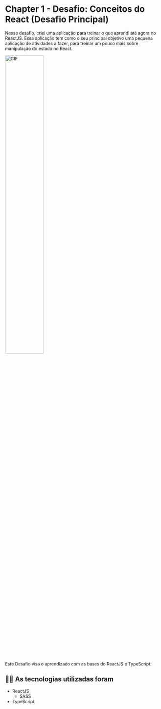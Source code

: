 # Chapter 1 - Desafio: Conceitos do React (Desafio Principal)

Nesse desafio, criei uma aplicação para treinar o que aprendi até agora no ReactJS. Essa aplicação tem como o seu principal objetivo uma pequena aplicação de atividades a fazer, para treinar um pouco mais sobre manipulação do estado no React.

<img align="center" alt="GIF" src="assets/project.gif" width="50%" />

<br />
<br />

Este Desafio visa o aprendizado com as bases do ReactJS e TypeScript.

## :man_technologist: As tecnologias utilizadas foram

* ReactJS
  * SASS
* TypeScript;
